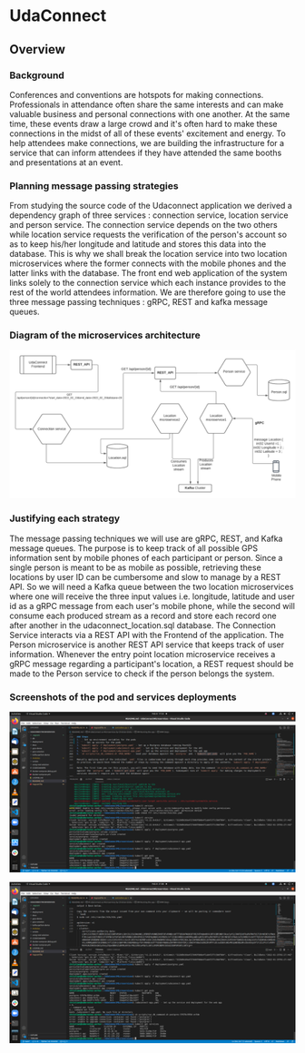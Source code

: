 # UdaConnect
## Overview
### Background
Conferences and conventions are hotspots for making connections. Professionals in attendance often share the same interests and can make valuable business and personal connections with one another. At the same time, these events draw a large crowd and it's often hard to make these connections in the midst of all of these events' excitement and energy. To help attendees make connections, we are building the infrastructure for a service that can inform attendees if they have attended the same booths and presentations at an event.

### Planning message passing strategies 
From studying the source code of the Udaconnect application we derived a dependency graph of three services : connection service, location service and person service. The connection service depends on the two others while location service requests the verification of the person's account so as to keep his/her longitude and latitude and stores this data into the database. This is why we shall break the location service into two location microservices where the former connects with the mobile phones and the latter links with the database. The front end web application of the system links solely to the connection service which each instance provides to the rest of the world attendees information. We are therefore going to use the three message passing techniques : gRPC, REST and kafka message queues.

### Diagram of the microservices architecture
![image](docs/architecture_design.png) 

### Justifying each strategy 
 
The message passing techniques we will use are gRPC, REST, and Kafka message queues. The purpose is to keep track of all possible GPS information sent by mobile phones of each participant or person. Since a single person is meant to be as mobile as possible, retrieving these locations by user ID can be cumbersome and slow to manage by a REST API. So we will need a Kafka queue between the two location microservices where one will receive the three input values ​​i.e. longitude, latitude and user id as a gRPC message from each user's mobile phone, while the second will consume each produced stream as a record and store each record one after another in the udaconnect_location.sql database. The Connection Service interacts via a REST API with the Frontend of the application. The Person microservice is another REST API service that keeps track of user information. Whenever the entry point location microservice receives a gRPC message regarding a participant's location, a REST request should be made to the Person service to check if the person belongs the system.


### Screenshots of the pod and services deployments 
![image](docs/pods_screenshot.png) 

![image](docs/services_screenshot.png) 
